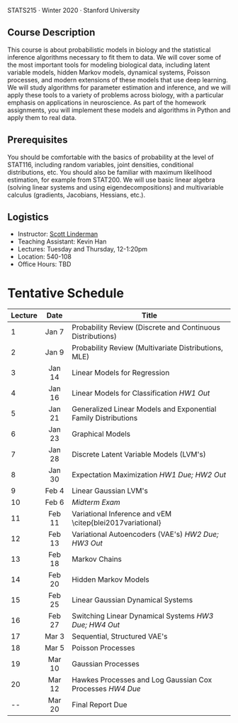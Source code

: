 STATS215 	&middot; Winter 2020 &middot; Stanford University

## Course Description
This course is about probabilistic models in biology and the statistical inference algorithms necessary to fit them to data. We will cover some of the most important tools for modeling biological data, including latent variable models, hidden Markov models, dynamical systems, Poisson processes, and modern extensions of these models that use deep learning.  We will study algorithms for parameter estimation and inference, and we will apply these tools to a variety of problems across biology, with a particular emphasis on applications in neuroscience.  As part of the homework assignments, you will implement these models and algorithms in Python and apply them to real data.  

## Prerequisites
You should be comfortable with the basics of probability at the level of STAT116, including random variables, joint densities, conditional distributions, etc.  You should also be familiar with maximum likelihood estimation, for example from STAT200.  We will use basic linear algebra (solving linear systems and using eigendecompositions) and multivariable calculus (gradients, Jacobians, Hessians, etc.). 

## Logistics
 * Instructor: [Scott Linderman](http://slinderman.web.stanford.edu/)
 * Teaching Assistant: Kevin Han 
 * Lectures: Tuesday and Thursday, 12-1:20pm
 * Location: 540-108
 * Office Hours: TBD
 
# Tentative Schedule

| Lecture |  Date | Title |
| --------|:-----:|-------|
| 1 | Jan 7 | Probability Review (Discrete and Continuous Distributions) |
| 2 | Jan 9 | Probability Review (Multivariate Distributions, MLE) |
| 3 | Jan 14 | Linear Models for Regression | 
| 4 | Jan 16 | Linear Models for Classification *HW1 Out* | 
| 5 | Jan 21 | Generalized Linear Models and Exponential Family Distributions |
| 6 | Jan 23 | Graphical Models |
| 7 | Jan 28 | Discrete Latent Variable Models (LVM's) |
| 8 | Jan 30 | Expectation Maximization *HW1 Due; HW2 Out* |
| 9 | Feb 4 | Linear Gaussian LVM's |
| 10 | Feb 6 | *Midterm Exam* |
| 11 | Feb 11 | Variational Inference and vEM \citep{blei2017variational} |
| 12 | Feb 13 | Variational Autoencoders (VAE's) *HW2 Due; HW3 Out* |
| 13 | Feb 18 | Markov Chains | 
| 14 | Feb 20 | Hidden Markov Models |
| 15 | Feb 25 | Linear Gaussian Dynamical Systems |
| 16 | Feb 27 | Switching Linear Dynamical Systems *HW3 Due; HW4 Out* |
| 17 | Mar 3 | Sequential, Structured VAE's |
| 18 | Mar 5 | Poisson Processes |
| 19 | Mar 10 | Gaussian Processes |
| 20 | Mar 12 | Hawkes Processes and Log Gaussian Cox Processes *HW4 Due* |
| -- | Mar 20 | Final Report Due |
